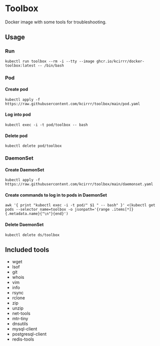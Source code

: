 # Toolbox

Docker image with some tools for troubleshooting.

## Usage
### Run
```
kubectl run toolbox --rm -i --tty --image ghcr.io/kcirrr/docker-toolbox:latest -- /bin/bash
```

### Pod
#### Create pod
```
kubectl apply -f https://raw.githubusercontent.com/kcirrr/toolbox/main/pod.yaml
```

#### Log into pod
```
kubectl exec -i -t pod/toolbox -- bash
```

#### Delete pod
```
kubectl delete pod/toolbox
```

### DaemonSet
#### Create DaemonSet
```
kubectl apply -f https://raw.githubusercontent.com/kcirrr/toolbox/main/daemonset.yaml
```

#### Create commands to log in to pods in DaemonSet
```
awk '{ print "kubectl exec -i -t pod/" $1 " -- bash" }' <(kubectl get pods --selector name=toolbox -o jsonpath='{range .items[*]}{.metadata.name}{"\n"}{end}')
```

#### Delete DaemonSet
```
kubectl delete ds/toolbox
```

## Included tools
* wget
* lsof
* git
* whois
* vim
* info
* rsync
* rclone
* zip
* unzip
* net-tools
* mtr-tiny
* dnsutils
* mysql-client
* postgresql-client
* redis-tools
